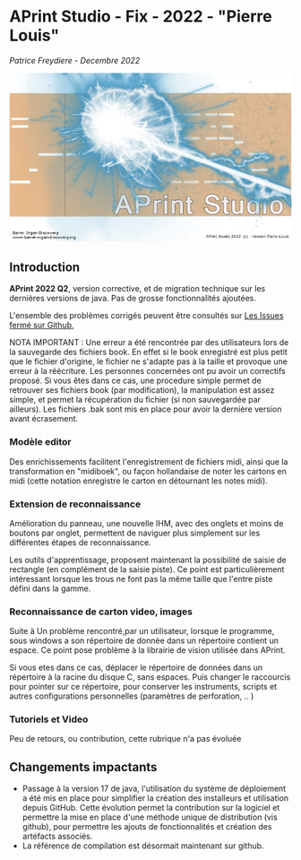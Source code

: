 # APrint Studio - Fix - 2022 - "Pierre Louis"

*Patrice Freydiere - Decembre 2022*



![](splash.jpg)




## Introduction



**APrint 2022 Q2**, version corrective, et de migration technique sur les dernières versions de java. Pas de grosse fonctionnalités ajoutées.

L'ensemble des problèmes corrigés peuvent être consultés sur [Les Issues fermé sur Github, ](https://github.com/barrelorgandiscovery/aprintproject/issues?q=is%3Aissue+is%3Aclosed)

NOTA IMPORTANT : Une erreur a été rencontrée par des utilisateurs lors de la sauvegarde des fichiers book. En effet si le book enregistré est plus petit que le fichier d'origine, le fichier ne s'adapte pas à la taille et provoque une erreur à la réécriture. Les personnes concernées ont pu avoir un correctifs proposé. 
Si vous êtes dans ce cas, une procedure simple permet de retrouver ses fichiers book (par modification), la manipulation est assez simple, et permet la récupération du fichier (si non sauvegardée par ailleurs). Les fichiers .bak sont mis en place pour avoir la dernière version avant écrasement.

### Modèle editor

Des enrichissements facilitent l'enregistrement de fichiers midi, ainsi que la transformation en "midiboek", ou façon hollandaise de noter les cartons en midi (cette notation enregistre le carton en détournant les notes midi).

### Extension de reconnaissance

Amélioration du panneau, une nouvelle IHM, avec des onglets et moins de boutons par onglet, permettent de naviguer plus simplement sur les différentes étapes de reconnaissance.

Les outils d'apprentissage, proposent maintenant la possibilité de saisie de rectangle (en complément de la saisie piste). Ce point est particulièrement intéressant lorsque les trous ne font pas la même taille que l'entre piste défini dans la gamme.

### Reconnaissance de carton video, images

Suite à Un problème rencontré,par un utilisateur, lorsque le programme, sous windows a son répertoire de donnée dans un répertoire contient un espace. Ce point pose problème à la librairie de vision utilisée dans APrint. 

Si vous etes dans ce cas, déplacer le répertoire de données dans un répertoire à la racine du disque C, sans espaces. Puis changer le raccourcis pour pointer sur ce répertoire, pour conserver les instruments, scripts et autres configurations personnelles (paramètres de perforation, .. )


### Tutoriels et Video

Peu de retours, ou contribution, cette rubrique n'a pas évoluée



## Changements impactants

- Passage à la version 17 de java, l'utilisation du système de déploiement a été mis en place pour simplifier la création des installeurs et utilisation depuis GitHub. Cette évolution permet la contribution sur la logiciel et permettre la mise en place d'une méthode unique de distribution (vis github), pour permettre les ajouts de fonctionnalités et création des artéfacts associés.
- La référence de compilation est désormait maintenant sur github. 
